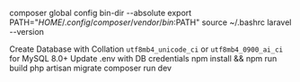 composer global config bin-dir --absolute
export PATH="$HOME/.config/composer/vendor/bin:$PATH"
source ~/.bashrc
laravel --version

Create Database with Collation `utf8mb4_unicode_ci` or `utf8mb4_0900_ai_ci` for MySQL 8.0+
Update .env with DB credentials
npm install && npm run build
php artisan migrate
composer run dev
